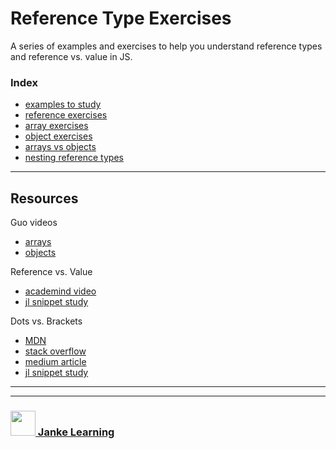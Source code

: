# Reference Type Exercises

A series of examples and exercises to help you understand reference types and reference vs. value in JS.


### Index
* [examples to study](./examples-to-study.md)
* [reference exercises](./reference-exercises.md)
* [array exercises](./array-exercises.md)
* [object exercises](./object-exercises.md)
* [arrays vs objects](./arrays-vs-objects.md)
* [nesting reference types](./nesting-reference-types.md)

---

## Resources

Guo videos 
* [arrays](https://www.youtube.com/watch?v=W1NTK09o-vM&list=PLzV58Zm8FuBJFfQN5il3ujx6FDAY8Ds3u&index=4)
* [objects](https://www.youtube.com/watch?v=Z_ozyN5MyWY&list=PLzV58Zm8FuBJFfQN5il3ujx6FDAY8Ds3u&index=5)

Reference vs. Value
* [academind video](https://www.youtube.com/watch?v=9ooYYRLdg_g)
* [jl snippet study](https://github.com/janke-learning/reference-vs-value)

Dots vs. Brackets
* [MDN](https://developer.mozilla.org/en-US/docs/Web/JavaScript/Reference/Operators/Property_Accessors)
* [stack overflow](https://stackoverflow.com/questions/4968406/javascript-property-access-dot-notation-vs-brackets)
* [medium article](https://medium.com/@prufrock123/js-dot-notation-vs-bracket-notation-797c4e34f01d)
* [jl snippet study](https://github.com/janke-learning/dots-vs-brackets)

___
___
### <a href="http://janke-learning.org" target="_blank"><img src="https://user-images.githubusercontent.com/18554853/50098409-22575780-021c-11e9-99e1-962787adaded.png" width="40" height="40"></img> Janke Learning</a>
